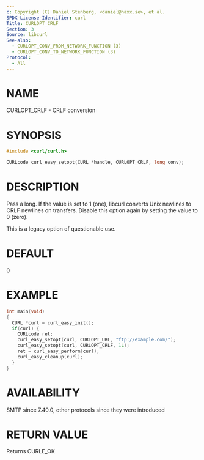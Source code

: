 ```yaml
---
c: Copyright (C) Daniel Stenberg, <daniel@haxx.se>, et al.
SPDX-License-Identifier: curl
Title: CURLOPT_CRLF
Section: 3
Source: libcurl
See-also:
  - CURLOPT_CONV_FROM_NETWORK_FUNCTION (3)
  - CURLOPT_CONV_TO_NETWORK_FUNCTION (3)
Protocol:
  - All
---
```


# NAME

CURLOPT_CRLF - CRLF conversion

# SYNOPSIS

~~~c
#include <curl/curl.h>

CURLcode curl_easy_setopt(CURL *handle, CURLOPT_CRLF, long conv);
~~~

# DESCRIPTION

Pass a long. If the value is set to 1 (one), libcurl converts Unix newlines to
CRLF newlines on transfers. Disable this option again by setting the value to
0 (zero).

This is a legacy option of questionable use.

# DEFAULT

0

# EXAMPLE

~~~c
int main(void)
{
  CURL *curl = curl_easy_init();
  if(curl) {
    CURLcode ret;
    curl_easy_setopt(curl, CURLOPT_URL, "ftp://example.com/");
    curl_easy_setopt(curl, CURLOPT_CRLF, 1L);
    ret = curl_easy_perform(curl);
    curl_easy_cleanup(curl);
  }
}
~~~

# AVAILABILITY

SMTP since 7.40.0, other protocols since they were introduced

# RETURN VALUE

Returns CURLE_OK
